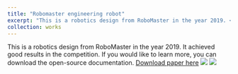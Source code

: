 ```yaml
---
title: "Robomaster engineering robot"
excerpt: "This is a robotics design from RoboMaster in the year 2019. <br/><img src='/images/Work1.JPG'>"
collection: works
---
```

This is a robotics design from RoboMaster in the year 2019. It achieved good results in the competition. If you would like to learn more, you can download the open-source documentation.
[Download paper here](http://nwafu-davyhao.github.io/files/work1.pdf)
<img src='/images/Work1.JPG'>
<img src='/images/Work2.JPG'>
